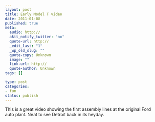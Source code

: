 ```yaml
--- 
layout: post
title: Early Model T video
date: 2011-01-08
published: true
meta: 
  audio: http://
  aktt_notify_twitter: "no"
  quote-url: http://
  _edit_last: "1"
  _wp_old_slug: ""
  quote-copy: Unknown
  image: ""
  link-url: http://
  quote-author: Unknown
tags: []

type: post
categories: 
- fun
status: publish
---
```

This is a great video showing the first assembly lines at the original Ford auto plant.  Neat to see Detroit back in its heyday.

<object height="400" classid="clsid:d27cdb6e-ae6d-11cf-96b8-444553540000" codebase="http://download.macromedia.com/pub/shockwave/cabs/flash/swflash.cab#version=6,0,40,0" width="500"><param name="allowFullScreen" value="true" /><param name="allowscriptaccess" value="always" /><param name="src" value="http://www.youtube.com/v/S4KrIMZpwCY?fs=1&amp;hl=en_US" /><param name="allowfullscreen" value="true" /><embed allowfullscreen="true" src="http://www.youtube.com/v/S4KrIMZpwCY?fs=1&amp;hl=en_US" allowscriptaccess="always" type="application/x-shockwave-flash" height="400" width="500"></embed></object>
